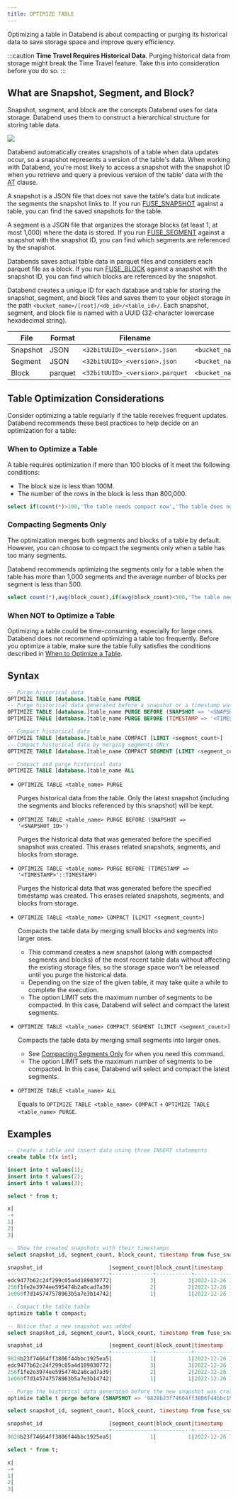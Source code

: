 ```yaml
---
title: OPTIMIZE TABLE
---
```


Optimizing a table in Databend is about compacting or purging its historical data to save storage space and improve query efficiency.

:::caution
**Time Travel Requires Historical Data**. Purging historical data from storage might break the Time Travel feature. Take this into consideration before you do so.
:::

## What are Snapshot, Segment, and Block?

Snapshot, segment, and block are the concepts Databend uses for data storage. Databend uses them to construct a hierarchical structure for storing table data.

![](/img/sql/storage-structure.PNG)

Databend automatically creates snapshots of a table when data updates occur, so a snapshot represents a version of the table's data. When working with Databend, you're most likely to access a snapshot with the snapshot ID when you retrieve and query a previous version of the table' data with the [AT](../../20-query-syntax/dml-at.md) clause.

A snapshot is a JSON file that does not save the table's data but indicate the segments the snapshot links to. If you run [FUSE_SNAPSHOT](../../../15-sql-functions/111-system-functions/fuse_snapshot.md) against a table, you can find the saved snapshots for the table.

A segment is a JSON file that organizes the storage blocks (at least 1, at most 1,000) where the data is stored. If you run [FUSE_SEGMENT](../../../15-sql-functions/111-system-functions/fuse_segment.md) against a snapshot with the snapshot ID, you can find which segments are referenced by the snapshot.

Databends saves actual table data in parquet files and considers each parquet file as a block. If you run [FUSE_BLOCK](../../../15-sql-functions/111-system-functions/fuse_block.md) against a snapshot with the snapshot ID, you can find which blocks are referenced by the snapshot.

Databend creates a unique ID for each database and table for storing the snapshot, segment, and block files and saves them to your object storage in the path `<bucket_name>/[root]/<db_id>/<table_id>/`. Each snapshot, segment, and block file is named with a UUID (32-character lowercase hexadecimal string).

| File     | Format  | Filename                        | Storage Folder                                                               |
|----------|---------|---------------------------------|----------------------------------------------------------------------------|
| Snapshot | JSON    | `<32bitUUID>_<version>.json`    | `<bucket_name>/[root]/<db_id>/<table_id>/_ss/`   |
| Segment  | JSON    | `<32bitUUID>_<version>.json`    | `<bucket_name>/[root]/<db_id>/<table_id>/_sg/`   |
| Block    | parquet | `<32bitUUID>_<version>.parquet` | `<bucket_name>/[root]/<db_id>/<table_id>/_b/` |

## Table Optimization Considerations

Consider optimizing a table regularly if the table receives frequent updates. Databend recommends these best practices to help decide on an optimization for a table:

### When to Optimize a Table

A table requires optimization if more than 100 blocks of it meet the following conditions:

- The block size is less than 100M.
- The number of the rows in the block is less than 800,000.

```sql
select if(count(*)>100,'The table needs compact now','The table does not need compact now') from fuse_block('<your_database>','<your_table>') where file_size <100*1024*1024 and row_count<800000;
```

### Compacting Segments Only

The optimization merges both segments and blocks of a table by default. However, you can choose to compact the segments only when a table has too many segments.

Databend recommends optimizing the segments only for a table when the table has more than 1,000 segments and the average number of blocks per segment is less than 500.

```sql
select count(*),avg(block_count),if(avg(block_count)<500,'The table needs segment compact now','The table does not need segment compact now') from fuse_segment('<your_database>','<your_table>');
```

### When NOT to Optimize a Table

Optimizing a table could be time-consuming, especially for large ones. Databend does not recommend optimizing a table too frequently. Before you optimize a table, make sure the table fully satisfies the conditions described in [When to Optimize a Table](#when-to-optimize-a-table).

## Syntax

```sql
-- Purge historical data
OPTIMIZE TABLE [database.]table_name PURGE
-- Purge historical data generated before a snapshot or a timestamp was created
OPTIMIZE TABLE [database.]table_name PURGE BEFORE (SNAPSHOT => '<SNAPSHOT_ID>')
OPTIMIZE TABLE [database.]table_name PURGE BEFORE (TIMESTAMP => '<TIMESTAMP>'::TIMESTAMP)

-- Compact historical data
OPTIMIZE TABLE [database.]table_name COMPACT [LIMIT <segment_count>]
-- Compact historical data by merging segments ONLY
OPTIMIZE TABLE [database.]table_name COMPACT SEGMENT [LIMIT <segment_count>]

-- Compact and purge historical data
OPTIMIZE TABLE [database.]table_name ALL
```

- `OPTIMIZE TABLE <table_name> PURGE`

    Purges historical data from the table. Only the latest snapshot (including the segments and blocks referenced by this snapshot) will be kept.

- `OPTIMIZE TABLE <table_name> PURGE BEFORE (SNAPSHOT => '<SNAPSHOT_ID>')`

    Purges the historical data that was generated before the specified snapshot was created. This erases related snapshots, segments, and blocks from storage.

- `OPTIMIZE TABLE <table_name> PURGE BEFORE (TIMESTAMP => '<TIMESTAMP>'::TIMESTAMP)`

    Purges the historical data that was generated before the specified timestamp was created. This erases related snapshots, segments, and blocks from storage.

- `OPTIMIZE TABLE <table_name> COMPACT [LIMIT <segment_count>]`

    Compacts the table data by merging small blocks and segments into larger ones.

    - This command creates a new snapshot (along with compacted segments and blocks) of the most recent table data without affecting the existing storage files, so the storage space won't be released until you purge the historical data.
    - Depending on the size of the given table, it may take quite a while to complete the execution.
    - The option LIMIT sets the maximum number of segments to be compacted. In this case, Databend will select and compact the latest segments.

-  `OPTIMIZE TABLE <table_name> COMPACT SEGMENT [LIMIT <segment_count>]`

    Compacts the table data by merging small segments into larger ones.

    - See [Compacting Segments Only](#compacting-segments-only) for when you need this command.
    - The option LIMIT sets the maximum number of segments to be compacted. In this case, Databend will select and compact the latest segments.

-   `OPTIMIZE TABLE <table_name> ALL`

    Equals to `OPTIMIZE TABLE <table_name> COMPACT` + `OPTIMIZE TABLE <table_name> PURGE`.

## Examples

```sql
-- Create a table and insert data using three INSERT statements
create table t(x int);

insert into t values(1);
insert into t values(2);
insert into t values(3);

select * from t;

x|
-+
1|
2|
3|

-- Show the created snapshots with their timestamps
select snapshot_id, segment_count, block_count, timestamp from fuse_snapshot('default', 't');

snapshot_id                     |segment_count|block_count|timestamp            |
--------------------------------+-------------+-----------+---------------------+
edc9477b62c24f299c05a4d189030772|            3|          3|2022-12-26 19:33:49.0|
256f1fe2e3974ee595474b2a8cad7a39|            2|          2|2022-12-26 19:33:42.0|
1e060f7d145747578963b5a7e3b14742|            1|          1|2022-12-26 19:32:57.0|

-- Compact the table table
optimize table t compact;

-- Notice that a new snapshot was added
select snapshot_id, segment_count, block_count, timestamp from fuse_snapshot('default', 't');

snapshot_id                     |segment_count|block_count|timestamp            |
--------------------------------+-------------+-----------+---------------------+
9828b23f74664ff3806f44bbc1925ea5|            1|          1|2022-12-26 19:39:27.0|
edc9477b62c24f299c05a4d189030772|            3|          3|2022-12-26 19:33:49.0|
256f1fe2e3974ee595474b2a8cad7a39|            2|          2|2022-12-26 19:33:42.0|
1e060f7d145747578963b5a7e3b14742|            1|          1|2022-12-26 19:32:57.0|

-- Purge the historical data generated before the new snapshot was created.
optimize table t purge before (SNAPSHOT => '9828b23f74664ff3806f44bbc1925ea5');

select snapshot_id, segment_count, block_count, timestamp from fuse_snapshot('default', 't');

snapshot_id                     |segment_count|block_count|timestamp            |
--------------------------------+-------------+-----------+---------------------+
9828b23f74664ff3806f44bbc1925ea5|            1|          1|2022-12-26 19:39:27.0|

select * from t;

x|
-+
1|
2|
3|
```